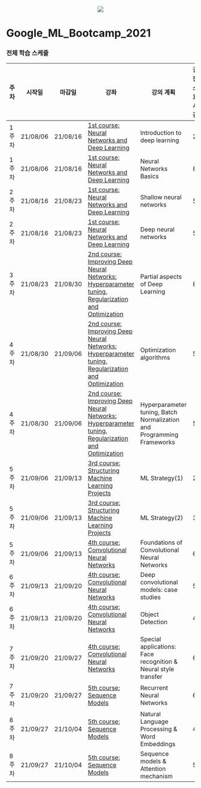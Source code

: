 <div align=center>
 <img src='https://lh4.googleusercontent.com/oNIDfkgLP94ZZCY2FPPCoxJIT1jqOI2VBXetjehYbk2AtOQPc4lpyg2wb7lsrkJll0Y5pN14nH5LabqbymEaWQ1bHAPpU6_cHuhyrEH5qQe5CnzrCZSFPItxDzFJvhvc8ygluSIp'>
</div>
 
# Google_ML_Bootcamp_2021
### 전체 학습 스케줄
| 주차 | 시작일 | 마감일 | 강좌 | 강의 계획 | 권장 소요 시간 | 동영상 수 | 총 동영상 시간 ||
| -- | --- | --- | -- | -----  | ---------- | -------- | ------- |----|
| 1주차 |21/08/06|21/08/16| [1st course: Neural Networks and Deep Learning](https://www.coursera.org/learn/neural-networks-deep-learning?specialization=deep-learning) | Introduction to deep learning | 2 | 7 | 76 |✔️|
| 1주차 |21/08/06|21/08/16| [1st course: Neural Networks and Deep Learning](https://www.coursera.org/learn/neural-networks-deep-learning?specialization=deep-learning) | Neural Networks Basics | 8 | 19 | 161 |✔️|
| 2주차 |21/08/16|21/08/23| [1st course: Neural Networks and Deep Learning](https://www.coursera.org/learn/neural-networks-deep-learning?specialization=deep-learning) | Shallow neural networks | 5 | 12 | 109 |✔️|
| 2주차 |21/08/16|21/08/23| [1st course: Neural Networks and Deep Learning](https://www.coursera.org/learn/neural-networks-deep-learning?specialization=deep-learning) | Deep neural networks | 5 | 8 | 64 |✔️|
| 3주차 |21/08/23|21/08/30| [2nd course: Improving Deep Neural Networks: Hyperparameter tuning, Regularization and Optimization](https://www.coursera.org/learn/deep-neural-network?specialization=deep-learning) | Partial aspects of Deep Learning | 8 | 15 | 131 |
| 4주차 |21/08/30|21/09/06| [2nd course: Improving Deep Neural Networks: Hyperparameter tuning, Regularization and Optimization](https://www.coursera.org/learn/deep-neural-network?specialization=deep-learning) | Optimization algorithms | 5 | 11 | 92 |
| 4주차 |21/08/30|21/09/06| [2nd course: Improving Deep Neural Networks: Hyperparameter tuning, Regularization and Optimization](https://www.coursera.org/learn/deep-neural-network?specialization=deep-learning) | Hyperparameter tuning, Batch Normalization and Programming Frameworks | 5 | 11 | 104 |
| 5주차 |21/09/06|21/09/13| [3rd course: Structuring Machine Learning Projects](https://www.coursera.org/learn/machine-learning-projects?specialization=deep-learning) | ML Strategy(1) | 2 | 13 | 100 |
| 5주차 |21/09/06|21/09/13| [3rd course: Structuring Machine Learning Projects](https://www.coursera.org/learn/machine-learning-projects?specialization=deep-learning) | ML Strategy(2) | 3 | 11 | 132 |
| 5주차 |21/09/06|21/09/13| [4th course: Convolutional Neural Networks](https://www.coursera.org/learn/convolutional-neural-networks?specialization=deep-learning) | Foundations of Convolutional Neural Networks | 6 | 12 | 140 |
| 6주차 |21/09/13|21/09/20| [4th course: Convolutional Neural Networks](https://www.coursera.org/learn/convolutional-neural-networks?specialization=deep-learning) | Deep convolutional models: case studies | 5 | 11 | 99 |
| 6주차 |21/09/13|21/09/20| [4th course: Convolutional Neural Networks](https://www.coursera.org/learn/convolutional-neural-networks?specialization=deep-learning) | Object Detection | 4 | 10 | 85 |
| 7주차 |21/09/20|21/09/27| [4th course: Convolutional Neural Networks](https://www.coursera.org/learn/convolutional-neural-networks?specialization=deep-learning) | Special applications: Face recognition & Neural style transfer | 6 | 11 | 76 |
| 7주차 |21/09/20|21/09/27| [5th course: Sequence Models](https://www.coursera.org/learn/nlp-sequence-models) | Recurrent Neural Networks | 6 | 12 | 112 |
| 8주차 |21/09/27|21/10/04| [5th course: Sequence Models](https://www.coursera.org/learn/nlp-sequence-models) | Natural Language Processing & Word Embeddings | 4 | 10 | 102 |
| 8주차 |21/09/27|21/10/04| [5th course: Sequence Models](https://www.coursera.org/learn/nlp-sequence-models) | Sequence models & Attention mechanism | 5 | 11 | 103 |

